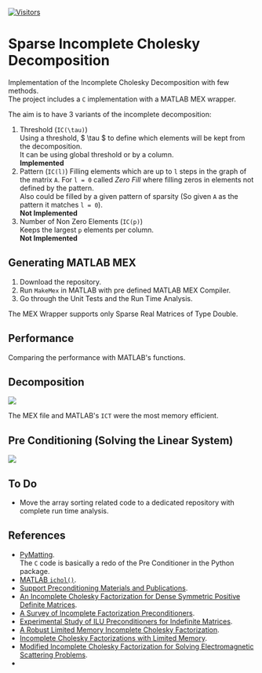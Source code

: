 [![Visitors](https://hits.seeyoufarm.com/api/count/incr/badge.svg?url=https%3A%2F%2Fgithub.com%2FRoyiAvital%2FStackExchangeCodes&count_bg=%2379C83D&title_bg=%23555555&icon=&icon_color=%23E7E7E7&title=Visitors+%28Daily+%2F+Total%29&edge_flat=false)](https://github.com/RoyiAvital/IncompleteCholeskyDecomposition)

# Sparse Incomplete Cholesky Decomposition

Implementation of the Incomplete Cholesky Decomposition with few methods.  
The project includes a `C` implementation with a MATLAB MEX wrapper.

The aim is to have 3 variants of the incomplete decomposition:

 1.	Threshold (`IC(\tau)`)  
	Using a threshold, $ \tau $ to define which elements will be kept from the decomposition.  
	It can be using global threshold or by a column.  
	**Implemented**
 2.	Pattern (`IC(l)`)
	Filling elements which are up to `l` steps in the graph of the matrix `A`.
	For `l = 0` called *Zero Fill* where filling zeros in elements not defined by the pattern.  
	Also could be filled by a given pattern of sparsity (So given `A` as the pattern it matches `l = 0`).  
	**Not Implemented**
 3. Number of Non Zero Elements (`IC(p)`)  
	Keeps the largest `p` elements per column.  
	**Not Implemented**

## Generating MATLAB MEX

 1.	Download the repository.
 2. Run `MakeMex` in MATLAB with pre defined MATLAB MEX Compiler.
 3.	Go through the Unit Tests and the Run Time Analysis.
 
The MEX Wrapper supports only Sparse Real Matrices of Type Double.

## Performance

Comparing the performance with MATLAB's functions.

## Decomposition

![](https://i.imgur.com/zYKNq9o.png)

The MEX file and MATLAB's `ICT` were the most memory efficient.

## Pre Conditioning (Solving the Linear System)
 
![](https://i.imgur.com/iwoVKdM.png)

## To Do

 *	Move the array sorting related code to a dedicated repository with complete run time analysis.

## References

 * 	[PyMatting](https://github.com/pymatting/pymatting).  
	The `C` code is basically a redo of the Pre Conditioner in the Python package.
 *	[MATLAB `ichol()`](https://www.mathworks.com/help/matlab/ref/ichol.html).
 *	[Support Preconditioning Materials and Publications](https://www.tau.ac.il/~stoledo/Support/).
 *	[An Incomplete Cholesky Factorization for Dense Symmetric Positive Definite Matrices](https://link.springer.com/article/10.1023/A:1022323931043).
 *	[A Survey of Incomplete Factorization Preconditioners](https://www.cc.gatech.edu/~echow/pubs/pims_talk.pdf).
 *	[Experimental Study of ILU Preconditioners for Indefinite Matrices](https://www.cc.gatech.edu/~echow/pubs/stab.pdf).
 *	[A Robust Limited Memory Incomplete Cholesky Factorization](https://www.docdroid.net/HxEyRab).
 *	[Incomplete Cholesky Factorizations with Limited Memory](https://epubs.siam.org/doi/abs/10.1137/s1064827597327334).
 *	[Modified Incomplete Cholesky Factorization for Solving Electromagnetic Scattering Problems](http://www.jpier.org/PIERB/pier.php?paper=08112407).
 *	
